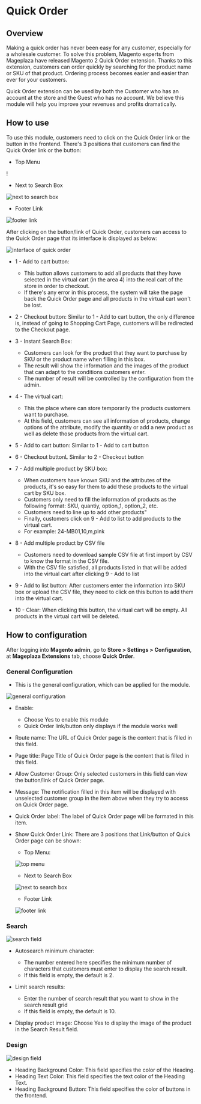 # Quick Order

## Overview

Making a quick order has never been easy for any customer, especially for a wholesale customer. To solve this problem, Magento experts from Mageplaza have released Magento 2 Quick Order extension. Thanks to this extension, customers can order quickly by searching for the product name or SKU of that product. Ordering process becomes easier and easier than ever for your customers.

Quick Order extension can be used by both the Customer who has an account at the store and the Guest who has no account. We believe this module will help you improve your revenues and profits dramatically.

## How to use

To use this module, customers need to click on the Quick Order link or the button in the frontend. There's 3 positions that customers can find the Quick Order link or the button:

* Top Menu

!

* Next to Search Box

![next to search box](https://i.imgur.com/GDZ1YHO.png)

* Footer Link

![footer link](https://i.imgur.com/b3myLsO.png)

After clicking on the button/link of Quick Order, customers can access to the Quick Order page that its interface is displayed as below:

![interface of quick order](https://i.imgur.com/cIuOfxq.png)

* 1 - Add to cart button:

  * This button allows customers to add all products that they have selected in the virtual cart (in the area 4) into the real cart of the store in order to checkout.
  * If there's any error in this process, the system will take the page back the Quick Order page and all products in the virtual cart won't be lost.
  
* 2 - Checkout button: Similar to 1 - Add to cart button, the only difference is, instead of going to Shopping Cart Page, customers will be redirected to the Checkout page.

* 3 - Instant Search Box:
  * Customers can look for the product that they want to purchase by SKU or the product name when filling in this box.
  * The result will show the information and the images of the product that can adapt to the conditions customers enter.
  * The number of result will be controlled by the configuration from the admin.
  
* 4 - The virtual cart:
  * This the place where can store temporarily the products customers want to purchase.
  * At this field, customers can see all information of products, change options of the attribute, modify the quantity or add a new product as well as delete those products from the virtual cart.
  
* 5 - Add to cart button: Similar to 1 - Add to cart button
* 6 - Checkout buttonL Similar to 2 - Checkout button
* 7 - Add multiple product by SKU box:
  * When customers have known SKU and the attributes of the products, it's so easy for them to add these products to the virtual cart by SKU box.
  * Customers only need to fill the information of products as the following format: SKU, quantiy, option_1, option_2, etc.
  * Customers need to line up to add other products"
  * Finally, customers click on 9 - Add to list to add products to the virtual cart.
  * For example: 24-MB01,10,m,pink

* 8 - Add multiple product by CSV file
  * Customers need to download sample CSV file at first import by CSV to know the format in the CSV file.
  * With the CSV file satisfied, all products listed in that will be added into the virtual cart after clicking 9 - Add to list
  
* 9 - Add to list button: After customers enter the information into SKU box or upload the CSV file, they need to click on this button to add them into the virtual cart.
* 10 - Clear: When clicking this button, the virtual cart will be empty. All products in the virtual cart will be deleted.

## How to configuration

After logging into **Magento admin**, go to **Store > Settings > Configuration**, at **Mageplaza Extensions** tab, choose **Quick Order**.

### General Configuration

* This is the general configuration, which can be applied for the module.

![general configuration](https://i.imgur.com/rboZFTu.png)

* Enable: 
  * Choose Yes to enable this module
  * Quick Order link/button only displays if the module works well
  
* Route name: The URL of Quick Order page is the content that is filled in this field.
* Page title: Page Title of Quick Order page is the content that is filled in this field.
* Allow Customer Group: Only selected customers in this field can view the button/link of Quick Order page.
* Message: The notification filled in this item will be displayed with unselected customer group in the item above when they try to access on Quick Order page.
* Quick Order label: The label of Quick Order page will be formated in this item.
* Show Quick Order Link: There are 3 positions that Link/button of Quick Order page can be shown:
  * Top Menu:
  
  ![top menu](https://i.imgur.com/u9TRnF2.png)
  
  * Next to Search Box
  
  ![next to search box](https://i.imgur.com/u8fZsl1.png)
  
  * Footer Link
  
  ![footer link](https://i.imgur.com/aWwBYGY.png)
  
### Search

![search field](https://i.imgur.com/j4HCpFs.png)

* Autosearch minimum character:
  * The number entered here specifies the minimum number of characters that customers must enter to display the search result.
  * If this field is empty, the default is 2.
  
* Limit search results:
  * Enter the number of search result that you want to show in the search result grid
  * If this field is empty, the default is 10.
  
* Display product image: Choose Yes to display the image of the product in the Search Result field.
  
### Design

![design field](https://i.imgur.com/xUcOKzM.png)

* Heading Background Color: This field specifies the color of the Heading.
* Heading Text Color: This field specifies the text color of the Heading Text.
* Heading Background Button: This field specifies the color of buttons in the frontend.


  



